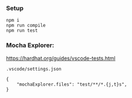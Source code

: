 ### Setup
```
npm i
npm run compile
npm run test
```


### Mocha Explorer:
https://hardhat.org/guides/vscode-tests.html

`.vscode/settings.json` 
```
{
    "mochaExplorer.files": "test/**/*.{j,t}s",   
}
```